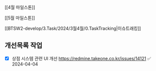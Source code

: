 
[[4월 마일스톤]]

[[5월 마일스톤]]


[[BTSW2-develop/3.Task/2024/3월4월/0.TaskTracking|이슈트래킹]] 

## 개선목록 작업
- [x] 상점 시스템 관련  UI 개선  https://redmine.takeone.co.kr/issues/14121 ✅ 2024-04-04




